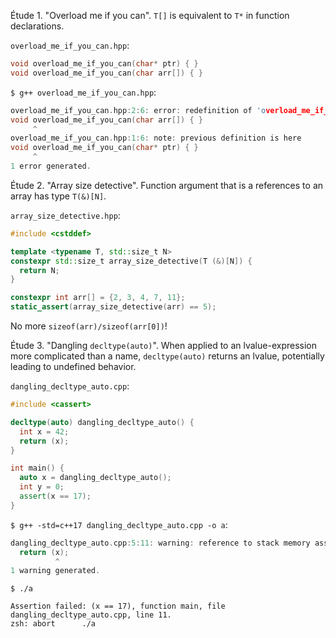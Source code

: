 Étude 1. "Overload me if you can". `T[]` is equivalent to `T*` in function declarations.

`overload_me_if_you_can.hpp`:

```cpp
void overload_me_if_you_can(char* ptr) { }
void overload_me_if_you_can(char arr[]) { }

```

`$ g++ overload_me_if_you_can.hpp`:

```cpp
overload_me_if_you_can.hpp:2:6: error: redefinition of 'overload_me_if_you_can'
void overload_me_if_you_can(char arr[]) { }
     ^
overload_me_if_you_can.hpp:1:6: note: previous definition is here
void overload_me_if_you_can(char* ptr) { }
     ^
1 error generated.
```

Étude 2. "Array size detective". Function argument that is a references to an array has type `T(&)[N]`.

`array_size_detective.hpp`:

```cpp
#include <cstddef>

template <typename T, std::size_t N>
constexpr std::size_t array_size_detective(T (&)[N]) {
  return N;
}

constexpr int arr[] = {2, 3, 4, 7, 11};
static_assert(array_size_detective(arr) == 5);
```

No more `sizeof(arr)/sizeof(arr[0])`!

Étude 3. "Dangling `decltype(auto)`". When applied to an lvalue-expression more complicated than a name, `decltype(auto)` returns an lvalue, potentially leading to undefined behavior.

`dangling_decltype_auto.cpp`:

```cpp
#include <cassert>

decltype(auto) dangling_decltype_auto() {
  int x = 42;
  return (x);
}

int main() {
  auto x = dangling_decltype_auto();
  int y = 0;
  assert(x == 17);
}
```

`$ g++ -std=c++17 dangling_decltype_auto.cpp -o a`:

```cpp
dangling_decltype_auto.cpp:5:11: warning: reference to stack memory associated with local variable 'x' returned [-Wreturn-stack-address]
  return (x);
          ^
1 warning generated.
```

`$ ./a`

```
Assertion failed: (x == 17), function main, file dangling_decltype_auto.cpp, line 11.
zsh: abort      ./a
```
